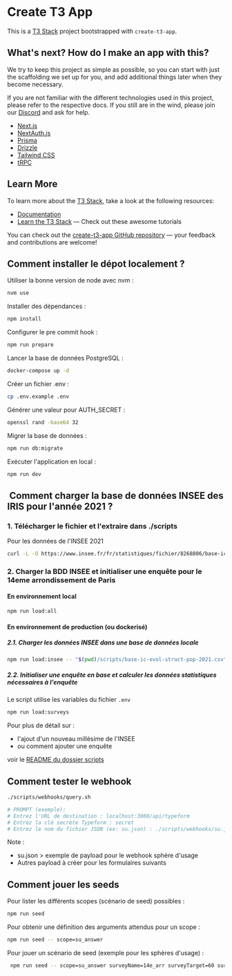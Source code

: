 # Create T3 App

This is a [T3 Stack](https://create.t3.gg/) project bootstrapped with `create-t3-app`.

## What's next? How do I make an app with this?

We try to keep this project as simple as possible, so you can start with just the scaffolding we set up for you, and add additional things later when they become necessary.

If you are not familiar with the different technologies used in this project, please refer to the respective docs. If you still are in the wind, please join our [Discord](https://t3.gg/discord) and ask for help.

- [Next.js](https://nextjs.org)
- [NextAuth.js](https://next-auth.js.org)
- [Prisma](https://prisma.io)
- [Drizzle](https://orm.drizzle.team)
- [Tailwind CSS](https://tailwindcss.com)
- [tRPC](https://trpc.io)

## Learn More

To learn more about the [T3 Stack](https://create.t3.gg/), take a look at the following resources:

- [Documentation](https://create.t3.gg/)
- [Learn the T3 Stack](https://create.t3.gg/en/faq#what-learning-resources-are-currently-available) — Check out these awesome tutorials

You can check out the [create-t3-app GitHub repository](https://github.com/t3-oss/create-t3-app) — your feedback and contributions are welcome!

## Comment installer le dépot localement ?

Utiliser la bonne version de node avec nvm :

```sh
nvm use
```

Installer des dépendances :

```sh
npm install
```

Configurer le pre commit hook :

```sh
npm run prepare
```

Lancer la base de données PostgreSQL :

```sh
docker-compose up -d
```

Créer un fichier .env :

```sh
cp .env.example .env
```

Générer une valeur pour AUTH_SECRET :

```sh
openssl rand -base64 32
```

Migrer la base de données :

```sh
npm run db:migrate
```

Exécuter l'application en local :

```sh
npm run dev
```

##  Comment charger la base de données INSEE des IRIS pour l'année 2021 ?

### 1. Télécharger le fichier et l'extraire dans ./scripts

Pour les données de l'INSEE 2021

```bash
curl -L -O https://www.insee.fr/fr/statistiques/fichier/8268806/base-ic-evol-struct-pop-2021_csv.zip && unzip base-ic-evol-struct-pop-2021_csv.zip && mv base-ic-evol-struct-pop-2021.CSV ./scripts/base-ic-evol-struct-pop-2021.csv && rm base-ic-evol-struct-pop-2021_csv.zip
```

### 2. Charger la BDD INSEE et initialiser une enquête pour le 14eme arrondissement de Paris

#### En environnement local

```bash
npm run load:all
```

#### En environnement de production (ou dockerisé)

##### 2.1. Charger les données INSEE dans une base de données locale

```bash
npm run load:insee -- "$(pwd)/scripts/base-ic-evol-struct-pop-2021.csv" postgresql://postgres:password@localhost:5432/app-near
```

##### 2.2. Initialiser une enquête en base et calculer les données statistiques nécessaires à l'enquête

Le script utilise les variables du fichier `.env`

```bash
npm run load:surveys
```

Pour plus de détail sur :

- l'ajout d'un nouveau millésime de l'INSEE
- ou comment ajouter une enquête

voir le [README du dossier scripts](./scritps/README.md)

## Comment tester le webhook
```bash
./scripts/webhooks/query.sh

# PROMPT (exemple):
# Entrez l'URL de destination : localhost:3000/api/typeform
# Entrez la clé secrète Typeform : secret
# Entrez le nom du fichier JSON (ex: su.json) : ./scripts/webhooks/su.json
```

Note : 
- su.json > exemple de payload pour le webhook sphère d'usage
- Autres payload à créer pour les formulaires suivants

## Comment jouer les seeds
Pour lister les différents scopes (scénario de seed) possibles :

```bash
npm run seed
```

Pour obtenir une définition des arguments attendus pour un scope :

```bash
npm run seed -- scope=su_answer
```

Pour jouer un scénario de seed (exemple pour les sphères d'usage) :

```bash
 npm run seed -- scope=su_answer surveyName=14e_arr surveyTarget=60 surveyCase=case_2
```